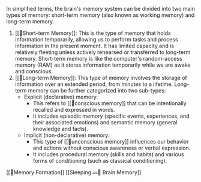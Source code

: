 In simplified terms, the brain's memory system can be divided into two main types of memory: short-term memory (also known as working memory) and long-term memory.

1.  [[🧠Short-term Memory]]: This is the type of memory that holds information temporarily, allowing us to perform tasks and process information in the present moment. It has limited capacity and is relatively fleeting unless actively rehearsed or transferred to long-term memory. Short-term memory is like the computer's random-access memory (RAM) as it stores information temporarily while we are awake and conscious.
2.  [[🧠Long-term Memory]]: This type of memory involves the storage of information over an extended period, from minutes to a lifetime. Long-term memory can be further categorized into two sub-types:    
    -   Explicit (declarative) memory: 
	    - This refers to [[🧠conscious memory]] that can be intentionally recalled and expressed in words. 
	    - It includes episodic memory (specific events, experiences, and their associated emotions) and semantic memory (general knowledge and facts).        
    -   Implicit (non-declarative) memory: 
	    - This type of [[🧠unconscious memory]] influences our behavior and actions without conscious awareness or verbal expression. 
	    - It includes procedural memory (skills and habits) and various forms of conditioning (such as classical conditioning).


[[🧠Memory Formation]]
[[Sleeping 💤🧠 Brain Memory]]
